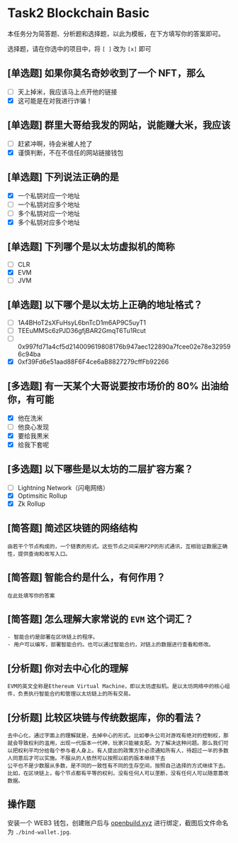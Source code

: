 # Task2 Blockchain Basic

本任务分为简答题、分析题和选择题，以此为模板，在下方填写你的答案即可。

选择题，请在你选中的项目中，将 `[ ]` 改为 `[x]` 即可

## [单选题] 如果你莫名奇妙收到了一个 NFT，那么

- [ ] 天上掉米，我应该马上点开他的链接
- [x] 这可能是在对我进行诈骗！

## [单选题] 群里大哥给我发的网站，说能赚大米，我应该

- [ ] 赶紧冲啊，待会米被人抢了
- [x] 谨慎判断，不在不信任的网站链接钱包

## [单选题] 下列说法正确的是

- [x] 一个私钥对应一个地址
- [ ] 一个私钥对应多个地址
- [ ] 多个私钥对应一个地址
- [x] 多个私钥对应多个地址

## [单选题] 下列哪个是以太坊虚拟机的简称

- [ ] CLR
- [x] EVM
- [ ] JVM

## [单选题] 以下哪个是以太坊上正确的地址格式？

- [ ] 1A4BHoT2sXFuHsyL6bnTcD1m6AP9C5uyT1
- [ ] TEEuMMSc6zPJD36gfjBAR2GmqT6Tu1Rcut
- [ ] 0x997fd71a4cf5d214009619808176b947aec122890a7fcee02e78e329596c94ba
- [x] 0xf39Fd6e51aad88F6F4ce6aB8827279cffFb92266

## [多选题] 有一天某个大哥说要按市场价的 80% 出油给你，有可能

- [x] 他在洗米
- [ ] 他良心发现
- [x] 要给我黒米
- [x] 给我下套呢

## [多选题] 以下哪些是以太坊的二层扩容方案？

- [ ] Lightning Network（闪电网络）
- [x] Optimsitic Rollup
- [x] Zk Rollup

## [简答题] 简述区块链的网络结构

```
由若干个节点构成的，一个链表的形式。这些节点之间采用P2P的形式通讯，互相验证数据正确性，提供查询和改写入口。
```

## [简答题] 智能合约是什么，有何作用？

```
在此处填写你的答案
```

## [简答题] 怎么理解大家常说的 `EVM` 这个词汇？

```
- 智能合约是部署在区块链上的程序。
- 用户可以编写，部署智能合约。也可以通过智能合约，对链上的数据进行查看和修改。
```

## [分析题] 你对去中心化的理解

```
EVM的英文全称是Ethereum Virtual Machine，即以太坊虚拟机。是以太坊网络中的核心组件，负责执行智能合约和管理以太坊链上的所有交易。
```

## [分析题] 比较区块链与传统数据库，你的看法？

```
去中心化，通过字面上的理解就是，去掉中心的形式。比如拳头公司对游戏有绝对的控制权，那就会导致权利的滥用，出现一代版本一代神，玩家只能被支配。为了解决这种问题。那么我们可以把权利平均分给每个参与者人身上。有人提出的政策方针必须通知所有人，待超过一半的多数人同意后才可以实施。不服从的人依然可以按照以前的版本继续下去
公平也不是少数服从多数，是不同的一致性有不同的生存空间，按照自己选择的方式继续下去。比如，在区块链上，每个节点都有平等的权利，没有任何人可以垄断，没有任何人可以随意篡改数据。
```

## 操作题

安装一个 WEB3 钱包，创建账户后与 [openbuild.xyz](https://openbuild.xyz/profile) 进行绑定，截图后文件命名为 `./bind-wallet.jpg`.